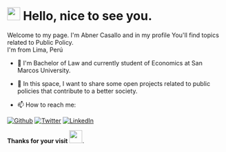 
<h1><img src="https://emojis.slackmojis.com/emojis/images/1536350972/4592/blob-wink.gif" width="30"/> Hello, nice to see you.</h1>


<p>Welcome to my page.</b> I'm Abner Casallo and in my profile You'll find topics related to Public Policy. </br>
I'm from Lima, Perú<img src="https://image.flaticon.com/icons/svg/323/323273.svg" width="13"/> </p>

- 🔭 I'm Bachelor of Law and currently student of Economics at San Marcos University.

- 🌱 In this space, I want to share some open projects related to public policies that contribute to a better society.

- 📫 How to reach me:
<p><a href="https://github.com/abnercasallo" target="_blank"><img alt="Github" src="https://img.shields.io/badge/GitHub-%2312100E.svg?&style=for-the-badge&logo=Github&logoColor=white" /></a> <a href="https://twitter.com/CasalloF" target="_blank"><img alt="Twitter" src="https://img.shields.io/badge/twitter-%231DA1F2.svg?&style=for-the-badge&logo=twitter&logoColor=white" /></a> <a href="https://www.linkedin.com/in/abner-francisco-casallo-trauco-b331b983/" target="_blank"><img alt="LinkedIn" src="https://img.shields.io/badge/linkedin-%230077B5.svg?&style=for-the-badge&logo=linkedin&logoColor=white"/></a> 
</p>

**Thanks for your visit** <img src="https://emojis.slackmojis.com/emojis/images/1531849430/4246/blob-sunglasses.gif?1531849430" width="30"/>.


